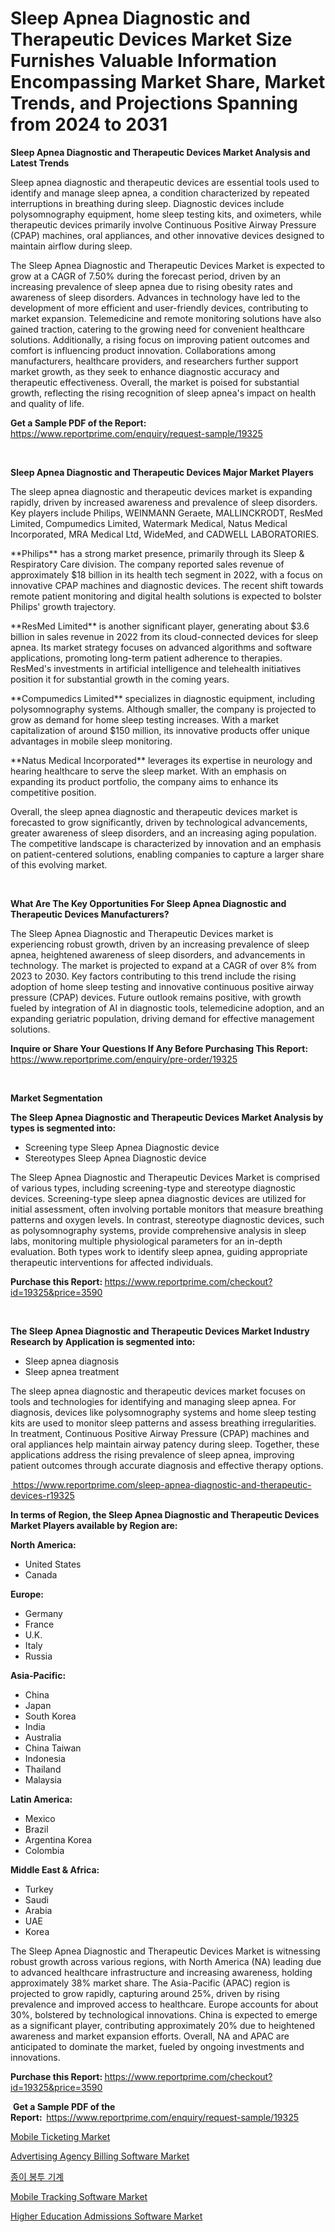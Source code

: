 <p><h1>Sleep Apnea Diagnostic and Therapeutic Devices Market Size Furnishes Valuable Information Encompassing Market Share, Market Trends, and Projections Spanning from 2024 to 2031</h1></p><p><strong>Sleep Apnea Diagnostic and Therapeutic Devices Market Analysis and Latest Trends</strong></p>
<p><p>Sleep apnea diagnostic and therapeutic devices are essential tools used to identify and manage sleep apnea, a condition characterized by repeated interruptions in breathing during sleep. Diagnostic devices include polysomnography equipment, home sleep testing kits, and oximeters, while therapeutic devices primarily involve Continuous Positive Airway Pressure (CPAP) machines, oral appliances, and other innovative devices designed to maintain airflow during sleep.</p><p>The Sleep Apnea Diagnostic and Therapeutic Devices Market is expected to grow at a CAGR of 7.50% during the forecast period, driven by an increasing prevalence of sleep apnea due to rising obesity rates and awareness of sleep disorders. Advances in technology have led to the development of more efficient and user-friendly devices, contributing to market expansion. Telemedicine and remote monitoring solutions have also gained traction, catering to the growing need for convenient healthcare solutions. Additionally, a rising focus on improving patient outcomes and comfort is influencing product innovation. Collaborations among manufacturers, healthcare providers, and researchers further support market growth, as they seek to enhance diagnostic accuracy and therapeutic effectiveness. Overall, the market is poised for substantial growth, reflecting the rising recognition of sleep apnea's impact on health and quality of life.</p></p>
<p><strong>Get a Sample PDF of the Report:&nbsp;</strong> <a href="https://www.reportprime.com/enquiry/request-sample/19325?utm_campaign=1102&utm_medium=2&utm_source=Github&utm_content=ia&utm_term=23112024&utm_id=sleep-apnea-diagnostic-and-therapeutic-devices">https://www.reportprime.com/enquiry/request-sample/19325</a></p>
<p>&nbsp;</p>
<p><strong>Sleep Apnea Diagnostic and Therapeutic Devices Major Market Players</strong></p>
<p><p>The sleep apnea diagnostic and therapeutic devices market is expanding rapidly, driven by increased awareness and prevalence of sleep disorders. Key players include Philips, WEINMANN Geraete, MALLINCKRODT, ResMed Limited, Compumedics Limited, Watermark Medical, Natus Medical Incorporated, MRA Medical Ltd, WideMed, and CADWELL LABORATORIES.</p><p>**Philips** has a strong market presence, primarily through its Sleep & Respiratory Care division. The company reported sales revenue of approximately $18 billion in its health tech segment in 2022, with a focus on innovative CPAP machines and diagnostic devices. The recent shift towards remote patient monitoring and digital health solutions is expected to bolster Philips' growth trajectory.</p><p>**ResMed Limited** is another significant player, generating about $3.6 billion in sales revenue in 2022 from its cloud-connected devices for sleep apnea. Its market strategy focuses on advanced algorithms and software applications, promoting long-term patient adherence to therapies. ResMed's investments in artificial intelligence and telehealth initiatives position it for substantial growth in the coming years.</p><p>**Compumedics Limited** specializes in diagnostic equipment, including polysomnography systems. Although smaller, the company is projected to grow as demand for home sleep testing increases. With a market capitalization of around $150 million, its innovative products offer unique advantages in mobile sleep monitoring.</p><p>**Natus Medical Incorporated** leverages its expertise in neurology and hearing healthcare to serve the sleep market. With an emphasis on expanding its product portfolio, the company aims to enhance its competitive position.</p><p>Overall, the sleep apnea diagnostic and therapeutic devices market is forecasted to grow significantly, driven by technological advancements, greater awareness of sleep disorders, and an increasing aging population. The competitive landscape is characterized by innovation and an emphasis on patient-centered solutions, enabling companies to capture a larger share of this evolving market.</p></p>
<p>&nbsp;</p>
<p><strong>What Are The Key Opportunities For Sleep Apnea Diagnostic and Therapeutic Devices Manufacturers?</strong></p>
<p><p>The Sleep Apnea Diagnostic and Therapeutic Devices market is experiencing robust growth, driven by an increasing prevalence of sleep apnea, heightened awareness of sleep disorders, and advancements in technology. The market is projected to expand at a CAGR of over 8% from 2023 to 2030. Key factors contributing to this trend include the rising adoption of home sleep testing and innovative continuous positive airway pressure (CPAP) devices. Future outlook remains positive, with growth fueled by integration of AI in diagnostic tools, telemedicine adoption, and an expanding geriatric population, driving demand for effective management solutions.</p></p>
<p><strong>Inquire or Share Your Questions If Any Before Purchasing This Report:</strong> <a href="https://www.reportprime.com/enquiry/pre-order/19325?utm_campaign=1102&utm_medium=2&utm_source=Github&utm_content=ia&utm_term=23112024&utm_id=sleep-apnea-diagnostic-and-therapeutic-devices">https://www.reportprime.com/enquiry/pre-order/19325</a></p>
<p>&nbsp;</p>
<p><strong>Market Segmentation</strong></p>
<p><strong>The Sleep Apnea Diagnostic and Therapeutic Devices Market Analysis by types is segmented into:</strong></p>
<p><ul><li>Screening type Sleep Apnea Diagnostic device</li><li>Stereotypes Sleep Apnea Diagnostic device</li></ul></p>
<p><p>The Sleep Apnea Diagnostic and Therapeutic Devices Market is comprised of various types, including screening-type and stereotype diagnostic devices. Screening-type sleep apnea diagnostic devices are utilized for initial assessment, often involving portable monitors that measure breathing patterns and oxygen levels. In contrast, stereotype diagnostic devices, such as polysomnography systems, provide comprehensive analysis in sleep labs, monitoring multiple physiological parameters for an in-depth evaluation. Both types work to identify sleep apnea, guiding appropriate therapeutic interventions for affected individuals.</p></p>
<p><strong>Purchase this Report:&nbsp;</strong><a href="https://www.reportprime.com/checkout?id=19325&price=3590&utm_campaign=1102&utm_medium=2&utm_source=Github&utm_content=ia&utm_term=23112024&utm_id=sleep-apnea-diagnostic-and-therapeutic-devices">https://www.reportprime.com/checkout?id=19325&price=3590</a></p>
<p>&nbsp;</p>
<p><strong>The Sleep Apnea Diagnostic and Therapeutic Devices Market Industry Research by Application is segmented into:</strong></p>
<p><ul><li>Sleep apnea diagnosis</li><li>Sleep apnea treatment</li></ul></p>
<p><p>The sleep apnea diagnostic and therapeutic devices market focuses on tools and technologies for identifying and managing sleep apnea. For diagnosis, devices like polysomnography systems and home sleep testing kits are used to monitor sleep patterns and assess breathing irregularities. In treatment, Continuous Positive Airway Pressure (CPAP) machines and oral appliances help maintain airway patency during sleep. Together, these applications address the rising prevalence of sleep apnea, improving patient outcomes through accurate diagnosis and effective therapy options.</p></p>
<p><a href="https://www.reportprime.com/sleep-apnea-diagnostic-and-therapeutic-devices-r19325?utm_campaign=1102&utm_medium=2&utm_source=Github&utm_content=ia&utm_term=23112024&utm_id=sleep-apnea-diagnostic-and-therapeutic-devices">&nbsp;https://www.reportprime.com/sleep-apnea-diagnostic-and-therapeutic-devices-r19325</a></p>
<p><strong>In terms of Region, the Sleep Apnea Diagnostic and Therapeutic Devices Market Players available by Region are:</strong></p>
<p>
    <p> <strong> North America: </strong>
        <ul>
            <li>United States</li>
            <li>Canada</li>
        </ul>
        </p> 
    <p> <strong> Europe: </strong>
        <ul>
            <li>Germany</li>
            <li>France</li>
            <li>U.K.</li>
            <li>Italy</li>
            <li>Russia</li>
        </ul>
        </p> 
    <p> <strong> Asia-Pacific: </strong>
        <ul>
            <li>China</li>
            <li>Japan</li>
            <li>South Korea</li>
            <li>India</li>
            <li>Australia</li>
            <li>China Taiwan</li>
            <li>Indonesia</li>
            <li>Thailand</li>
            <li>Malaysia</li>
        </ul>
        </p> 
    <p> <strong> Latin America: </strong>
        <ul>
            <li>Mexico</li>
            <li>Brazil</li>
            <li>Argentina Korea</li>
            <li>Colombia</li>
        </ul>
        </p> 
    <p> <strong> Middle East & Africa: </strong>
        <ul>
            <li>Turkey</li>
            <li>Saudi</li>
            <li>Arabia</li>
            <li>UAE</li>
            <li>Korea</li>
        </ul>
    </p>
    </p>
<p><p>The Sleep Apnea Diagnostic and Therapeutic Devices Market is witnessing robust growth across various regions, with North America (NA) leading due to advanced healthcare infrastructure and increasing awareness, holding approximately 38% market share. The Asia-Pacific (APAC) region is projected to grow rapidly, capturing around 25%, driven by rising prevalence and improved access to healthcare. Europe accounts for about 30%, bolstered by technological innovations. China is expected to emerge as a significant player, contributing approximately 20% due to heightened awareness and market expansion efforts. Overall, NA and APAC are anticipated to dominate the market, fueled by ongoing investments and innovations.</p></p>
<p><strong>Purchase this Report: </strong><a href="https://www.reportprime.com/checkout?id=19325&price=3590&utm_campaign=1102&utm_medium=2&utm_source=Github&utm_content=ia&utm_term=23112024&utm_id=sleep-apnea-diagnostic-and-therapeutic-devices">https://www.reportprime.com/checkout?id=19325&price=3590</a></p>
<p>&nbsp;<strong>Get a Sample PDF of the Report:&nbsp;&nbsp;</strong><a href="https://www.reportprime.com/enquiry/request-sample/19325?utm_campaign=1102&utm_medium=2&utm_source=Github&utm_content=ia&utm_term=23112024&utm_id=sleep-apnea-diagnostic-and-therapeutic-devices">https://www.reportprime.com/enquiry/request-sample/19325</a></p>
<p><strong></strong></p>
<p><p><a href="https://www.linkedin.com/pulse/scope-trends-mobile-ticketing-market-latest-dynamics-yf49e?utm_campaign=1102&utm_medium=2&utm_source=Github&utm_content=ia&utm_term=23112024&utm_id=sleep-apnea-diagnostic-and-therapeutic-devices">Mobile Ticketing Market</a></p><p><a href="https://issuu.com/reportprime-2/docs/advertising-agency-billing-software_9a19a861240dc0?utm_campaign=1102&utm_medium=2&utm_source=Github&utm_content=ia&utm_term=23112024&utm_id=sleep-apnea-diagnostic-and-therapeutic-devices">Advertising Agency Billing Software Market</a></p><p><a href="https://github.com/laholand/Market-Research-Report-List-6/blob/main/164653825013.md?utm_campaign=1102&utm_medium=2&utm_source=Github&utm_content=ia&utm_term=23112024&utm_id=sleep-apnea-diagnostic-and-therapeutic-devices">종이 봉투 기계</a></p><p><a href="https://www.linkedin.com/pulse/insights-mobile-tracking-software-market-2024-2031-growth-7impe?utm_campaign=1102&utm_medium=2&utm_source=Github&utm_content=ia&utm_term=23112024&utm_id=sleep-apnea-diagnostic-and-therapeutic-devices">Mobile Tracking Software Market</a></p><p><a href="https://issuu.com/reportprime-2/docs/higher-education-admissions-softwar_044e028b62acba?utm_campaign=1102&utm_medium=2&utm_source=Github&utm_content=ia&utm_term=23112024&utm_id=sleep-apnea-diagnostic-and-therapeutic-devices">Higher Education Admissions Software Market</a></p></p>